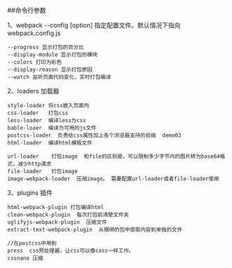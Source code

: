 ##命令行参数

1、webpack --config [option]   指定配置文件。默认情况下指向webpack.config.js

    --progress 显示打包的百分比
    --display-module 显示打包的模块
    --colors 打印为彩色
    --display-reason 显示打包原因
    --watch 监听页面代码变化，实时打包编译

2、loaders 加载器

    style-loader 将css嵌入页面内
    css-loader   打包css
    less-loader  编译less为css
    bable-loaer  编译为可用的js文件
    postcss-loader  负责给css属性加上各个浏览器支持的前缀  demo03
    html-loader  编译html模板文件
    
    url-loader    打包image  和file的区别是，可以限制多少字节内的图片转为base64格式，减少http请求
    file-loader   打包image  
    image-webpack-loader  压缩image。 需要配置url-loader或者file-loader使用


3、plugins 插件    

    html-webpack-plugin 打包编译html
    clean-webpack-plugin  每次打包前清楚文件夹
    uglifyjs-webpack-plugin  压缩文件
    extract-text-webpack-plugin  从捆绑的包中提取内容到单独的文件
    
    //在postcss中用到
    press  css预处理器，让css可以像sass一样工作。
    cssnano 压缩